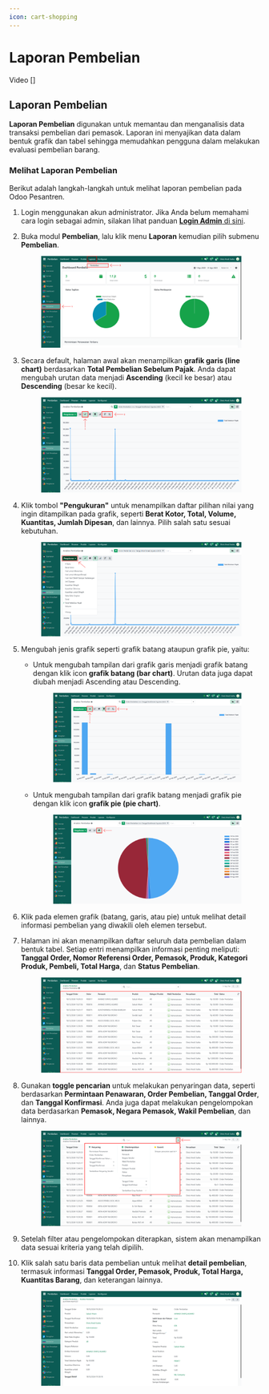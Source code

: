 ```yaml
---
icon: cart-shopping
---
```


# Laporan Pembelian

Video \[]

## Laporan Pembelian

**Laporan Pembelian** digunakan untuk memantau dan menganalisis data transaksi pembelian dari pemasok. Laporan ini menyajikan data dalam bentuk grafik dan tabel sehingga memudahkan pengguna dalam melakukan evaluasi pembelian barang.

### Melihat Laporan Pembelian

Berikut adalah langkah-langkah untuk melihat laporan pembelian pada Odoo Pesantren.

1. Login menggunakan akun administrator. Jika Anda belum memahami cara login sebagai admin, silakan lihat panduan [**Login Admin** di sini](../panduan-login/login-admin.md).
2.  Buka modul **Pembelian**, lalu klik menu **Laporan** kemudian pilih submenu **Pembelian**.

    <figure><img src="../.gitbook/assets/images-698.png" alt=""><figcaption></figcaption></figure>


3.  Secara default, halaman awal akan menampilkan **grafik garis (line chart)** berdasarkan **Total Pembelian Sebelum Pajak**. Anda dapat mengubah urutan data menjadi **Ascending** (kecil ke besar) atau **Descending** (besar ke kecil).

    <figure><img src="../.gitbook/assets/images-699.png" alt=""><figcaption></figcaption></figure>


4.  Klik tombol **"Pengukuran"** untuk menampilkan daftar pilihan nilai yang ingin ditampilkan pada grafik, seperti **Berat Kotor, Total, Volume, Kuantitas, Jumlah Dipesan**, dan lainnya. Pilih salah satu sesuai kebutuhan.

    <figure><img src="../.gitbook/assets/images-700.png" alt=""><figcaption></figcaption></figure>


5. Mengubah jenis grafik seperti grafik batang ataupun grafik pie, yaitu:
   *   Untuk mengubah tampilan dari grafik garis menjadi grafik batang dengan klik icon **grafik batang (bar chart)**. Urutan data juga dapat diubah menjadi Ascending atau Descending.

       <figure><img src="../.gitbook/assets/images-701.png" alt=""><figcaption></figcaption></figure>


   *   Untuk mengubah tampilan dari grafik batang menjadi grafik pie dengan klik icon **grafik pie (pie chart)**.

       <figure><img src="../.gitbook/assets/images-702.png" alt=""><figcaption></figcaption></figure>


6. Klik pada elemen grafik (batang, garis, atau pie) untuk melihat detail informasi pembelian yang diwakili oleh elemen tersebut.&#x20;
7.  Halaman ini akan menampilkan daftar seluruh data pembelian dalam bentuk tabel. Setiap entri menampilkan informasi penting meliputi: **Tanggal Order, Nomor Referensi Order, Pemasok, Produk, Kategori Produk, Pembeli, Total Harga**, dan **Status Pembelian**.

    <figure><img src="../.gitbook/assets/images-703.png" alt=""><figcaption></figcaption></figure>


8.  Gunakan **toggle pencarian** untuk melakukan penyaringan data, seperti berdasarkan **Permintaan Penawaran, Order Pembelian, Tanggal Order**, dan **Tanggal Konfirmasi**. Anda juga dapat melakukan pengelompokan data berdasarkan **Pemasok, Negara Pemasok, Wakil Pembelian**, dan lainnya.

    <figure><img src="../.gitbook/assets/images-704.png" alt=""><figcaption></figcaption></figure>


9. Setelah filter atau pengelompokan diterapkan, sistem akan menampilkan data sesuai kriteria yang telah dipilih.
10. Klik salah satu baris data pembelian untuk melihat **detail pembelian**, termasuk informasi **Tanggal Order, Pemasok, Produk, Total Harga, Kuantitas Barang**, dan keterangan lainnya.

    <figure><img src="../.gitbook/assets/images-705.png" alt=""><figcaption></figcaption></figure>
